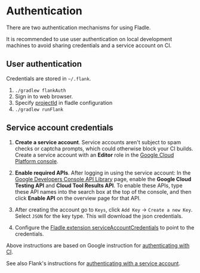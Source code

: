 # Authentication

There are two authentication mechanisms for using Fladle.

It is recommended to use user authentication on local development machines to avoid sharing credentials and a service account on CI.

## User authentication

Credentials are stored in `~/.flank`.

1. `./gradlew flankAuth`
2. Sign in to web browser.
3. Specify [projectId](../configuration/#projectid) in fladle configuration
4. `./gradlew runFlank`

## Service account credentials

1. **Create a service account**. Service accounts aren't subject to spam checks or captcha prompts, which could
   otherwise block your CI builds. Create a service account with an **Editor** role in the
   [Google Cloud Platform console].

2. **Enable required APIs**. After logging in using the service account: In the [Google Developers Console API Library]
   page, enable the **Google Cloud Testing API** and **Cloud Tool Results API**. To enable these APIs, type these API names into
   the search box at the top of the console, and then click **Enable API** on the overview page for that API.

3. After creating the account go to `Keys`, click `Add Key` -> `Create a new Key`. Select `JSON` for the key type. This will download the json credentials.

4. Configure the [Fladle extension serviceAccountCredentials] to point to the credentials.

Above instructions are based on Google instruction for [authenticating with CI].

See also Flank's instructions for [authenticating with a service account].


[google cloud platform console]: https://console.cloud.google.com/iam-admin/serviceaccounts/
[google developers console api library]: https://console.developers.google.com/apis/library
[these steps]: https://firebase.google.com/docs/test-lab/android/continuous#requirements
[Fladle extension serviceAccountCredentials]: ../configuration/#serviceaccountcredentials
[authenticating with CI]: https://firebase.google.com/docs/test-lab/android/continuous
[authenticating with a service account]: https://flank.github.io/flank/#authenticate-with-a-service-account
